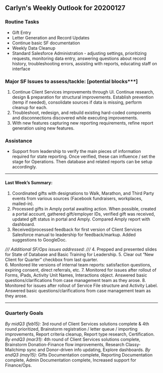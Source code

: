## Carlyn's Weekly Outlook for 20200127
### Routine Tasks
* Gift Entry
* Letter Generation and Record Updates
* Continue basic SF documentation
* Weekly Data Cleanup
* Standard Salesforce Administration - adjusting settings, prioritizing requests, monitoring data entry, answering questions about record history, troubleshooting errors, assisting with reports, educating staff on interface

### Major SF Issues to assess/tackle: [potential blocks***]
1. Continue Client Services improvements through UI.  Continue research, design & preparation for structural improvements.  Establish prevention (temp if needed), consolidate sources if data is missing, perform cleanup for each.
2. Troubleshoot, redesign, and rebuild existing hard-coded components and disconnections discovered while executing improvements.
3. With new features capturing new reporting requirements, refine report generation using new features.

### Assistance
* Support from leadership to verify the main pieces of information required for state reporting.  Once verified, these can influence / set the stage for Operations.  Then database and related reports can be setup accordingly.

- - - -
#### Last Week’s Summary:
1. Coordinated gifts with designations to Walk, Marathon, and Third Party events from various sources (Facebook fundraisers, workplaces, mailed-in).
2. Processed gifts in Amply portal awaiting action.  When possible, created a portal account, gathered gift/employer IDs, verified gift was received, updated gift status in portal and Amply.  Compared Amply report with dashboard.
3. Received/processed feedback for first version of Client Services Salesforce manual to leadership for feedback/markup.   Added suggestions to GoogleDoc. 

*/// Additional SF/Ops issues addressed: ///*
4. Prepped and presented slides for State of Database and Basic Training for Leadership. 
5. Clear out “New Client for Quarter” checkbox from last quarter.  
6. Monitored lite versions of internal team reports: satisfaction questions, expiring consent, direct referrals, etc.
7. Monitored for issues after rollout of Forms, iPads, Activity Unit Names, Interactions object.  Answered basic questions/clarifications from case management team as they arose.
8. Monitored for issues after rollout of Service File structure and Activity Label.  Answered basic questions/clarifications from case management team as they arose.

- - - -
### Quarterly Goals
*By midQ3 (feb15):* 3rd round of Client Services solutions complete & 4th round prioritized, Brainstorm registration / letter queue / importing improvements, Report criteria cleanup, Report type research, Certification.
*By endQ3 (mar31):* 4th round of Client Services solutions complete, Brainstorm Donation-Finance flow improvements, Research Classy-Mailchimp sync and Donor-driven info updating, Explore dashboards.
*By endQ3 (may15):* Gifts Documentation complete, Reporting Documentation complete, Admin Documentation complete, Increased support for Finance/Ops.